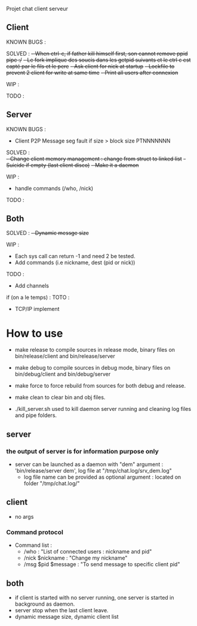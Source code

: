 Projet chat client serveur

## Client

KNOWN BUGS :

SOLVED : 
  ~~- When ctrl-c, if father kill himself first, son cannot remove ppid pipe :/~~
  ~~- Le fork implique des soucis dans les getpid suivants et le ctrl c est capté par le fils et le pere~~
  ~~- Ask client for nick at startup~~
  ~~- Lockfile to prevent 2 client for write at same time~~
  ~~- Print all users after connexion~~

WIP :
    
TODO :


## Server

KNOWN BUGS :
  - Client P2P Message seg fault if size > block size PTNNNNNNN

SOLVED :  
  ~~- Change client memory management : change from struct to linked list~~
  ~~- Suicide if empty (last client disco)~~
  ~~- Make it a daemon~~

WIP :
  - handle commands (/who, /nick)

TODO :
  

## Both

SOLVED :
  ~~- Dynamic messge size~~

WIP :
  - Each sys call can return -1 and need 2 be tested.
  - Add commands (i.e nickname, dest (pid or nick))

TODO :
  - Add channels

if (on a le temps) : TOTO :
  - TCP/IP implement    
    
    
# How to use

- make release to compile sources in release mode, binary files on bin/release/client and bin/release/server
- make debug to compile sources in debug mode, binary files on bin/debug/client and bin/debug/server
- make force to force rebuild from sources for both debug and release.
- make clean to clear bin and obj files.

- ./kill_server.sh used to kill daemon server running and cleaning log files and pipe folders.

## server
### the output of server is for information purpose only

- server can be launched as a daemon with "dem" argument : 'bin/release/server dem', log file at "/tmp/chat.log/srv_dem.log"
  - log file name can be provided as optional argument : located on folder "/tmp/chat.log/"
  
## client
- no args 
### Command protocol
  - Command list :
    - /who : "List of connected users : nickname and pid"
    - /nick $nickname : "Change my nickname"
    - /msg $pid $message : "To send message to specific client pid"
    
## both 
- if client is started with no server running, one server is started in background as daemon.
- server stop when the last client leave.
- dynamic message size, dynamic client list
